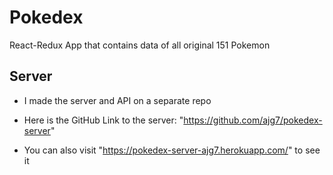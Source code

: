 # Pokedex

React-Redux App that contains data of all original 151 Pokemon

## Server

- I made the server and API on a separate repo

- Here is the GitHub Link to the server: "https://github.com/ajg7/pokedex-server"

- You can also visit "https://pokedex-server-ajg7.herokuapp.com/" to see it
